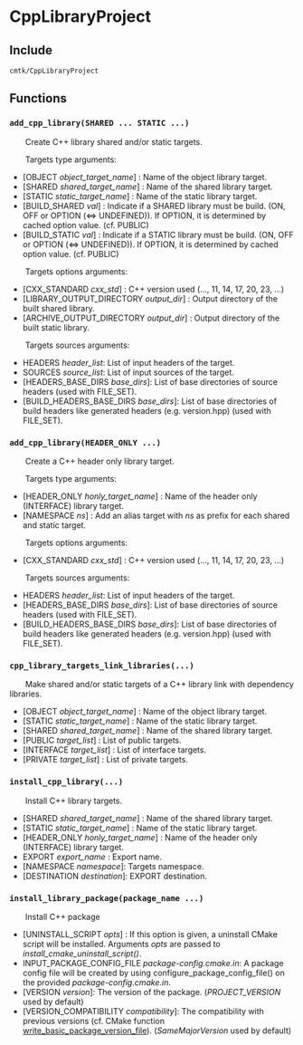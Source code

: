 
# CppLibraryProject

## Include
`cmtk/CppLibraryProject`

## Functions
### `add_cpp_library(SHARED ... STATIC ...)`

&ensp;&ensp;&ensp;&ensp;Create C++ library shared and/or static targets.

&ensp;&ensp;&ensp;&ensp;Targets type arguments:
- [OBJECT *object_target_name*] : Name of the object library target.
- [SHARED *shared_target_name*] : Name of the shared library target.
- [STATIC *static_target_name*] : Name of the static library target.
- [BUILD_SHARED *val*] : Indicate if a SHARED library must be build. (ON, OFF or OPTION (<=> UNDEFINED)). If OPTION, it is determined by cached option value. (cf. PUBLIC)
- [BUILD_STATIC *val*] : Indicate if a STATIC library must be build. (ON, OFF or OPTION (<=> UNDEFINED)). If OPTION, it is determined by cached option value. (cf. PUBLIC)

&ensp;&ensp;&ensp;&ensp;Targets options arguments:
- [CXX_STANDARD *cxx_std*] : 	C++ version used (..., 11, 14, 17, 20, 23, ...)
- [LIBRARY_OUTPUT_DIRECTORY *output_dir*] : 	Output directory of the built shared library.
- [ARCHIVE_OUTPUT_DIRECTORY *output_dir*] : 	Output directory of the built static library.

&ensp;&ensp;&ensp;&ensp;Targets sources arguments:
- HEADERS *header_list*: 	List of input headers of the target.
- SOURCES *source_list*: 	List of input sources of the target.
- [HEADERS_BASE_DIRS *base_dirs*]:  List of base directories of source headers (used with FILE_SET).
- [BUILD_HEADERS_BASE_DIRS *base_dirs*]:  List of base directories of build headers like generated headers (e.g. version.hpp) (used with FILE_SET).

### `add_cpp_library(HEADER_ONLY ...)`

&ensp;&ensp;&ensp;&ensp;Create a C++ header only library target.

&ensp;&ensp;&ensp;&ensp;Targets type arguments:
- [HEADER_ONLY *honly_target_name*] : Name of the header only (INTERFACE) library target.
- [NAMESPACE *ns*] : Add an alias target with *ns* as prefix for each shared and static target.

&ensp;&ensp;&ensp;&ensp;Targets options arguments:
- [CXX_STANDARD *cxx_std*] : 	C++ version used (..., 11, 14, 17, 20, 23, ...)

&ensp;&ensp;&ensp;&ensp;Targets sources arguments:
- HEADERS *header_list*: 	List of input headers of the target.
- [HEADERS_BASE_DIRS *base_dirs*]:  List of base directories of source headers (used with FILE_SET).
- [BUILD_HEADERS_BASE_DIRS *base_dirs*]:  List of base directories of build headers like generated headers (e.g. version.hpp) (used with FILE_SET).

### `cpp_library_targets_link_libraries(...)`

&ensp;&ensp;&ensp;&ensp;Make shared and/or static targets of a C++ library link with dependency libraries.

- [OBJECT *object_target_name*] : 	Name of the object library target.
- [STATIC *static_target_name*] : 	Name of the static library target.
- [SHARED *shared_target_name*] : 	Name of the shared library target.
- [PUBLIC *target_list*] : 	List of public targets.
- [INTERFACE *target_list*] : 	List of interface targets.
- [PRIVATE *target_list*] : 	List of private targets.

### `install_cpp_library(...)`

&ensp;&ensp;&ensp;&ensp;Install C++ library targets.
- [SHARED *shared_target_name*] : Name of the shared library target.
- [STATIC *static_target_name*] : Name of the static library target.
- [HEADER_ONLY *honly_target_name*] : Name of the header only (INTERFACE) library target.
- EXPORT *export_name* : 	Export name.
- [NAMESPACE *namespace*]: 	Targets namespace.
- [DESTINATION *destination*]: EXPORT destination.

### `install_library_package(package_name ...)`

&ensp;&ensp;&ensp;&ensp;Install C++ package

- [UNINSTALL_SCRIPT *opts*] : 	If this option is given, a uninstall CMake script will be installed. Arguments *opts* are passed to *install_cmake_uninstall_script()*.
- INPUT_PACKAGE_CONFIG_FILE *package-config.cmake.in*: 	A package config file will be created by using configure_package_config_file() on the provided *package-config.cmake.in*.
- [VERSION *version*]: 	The version of the package. (*PROJECT_VERSION* used by default)
- [VERSION_COMPATIBILITY *compatibility*]: 	The compatibility with previous versions (cf. CMake function [write_basic_package_version_file](https://cmake.org/cmake/help/latest/module/CMakePackageConfigHelpers.html#command:write_basic_package_version_file)). (*SameMajorVersion* used by default)

